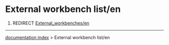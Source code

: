 # External workbench list/en
1.  REDIRECT [External\_workbenches/en](External_workbenches/en.md)

---
[documentation index](../README.md) > External workbench list/en

